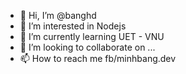 - 👋 Hi, I’m @banghd
- 👀 I’m interested in Nodejs
- 🌱 I’m currently learning UET - VNU
- 💞️ I’m looking to collaborate on ...
- 📫 How to reach me fb/minhbang.dev

<!---
banghd/banghd is a ✨ special ✨ repository because its `README.md` (this file) appears on your GitHub profile.
You can click the Preview link to take a look at your changes.
--->
